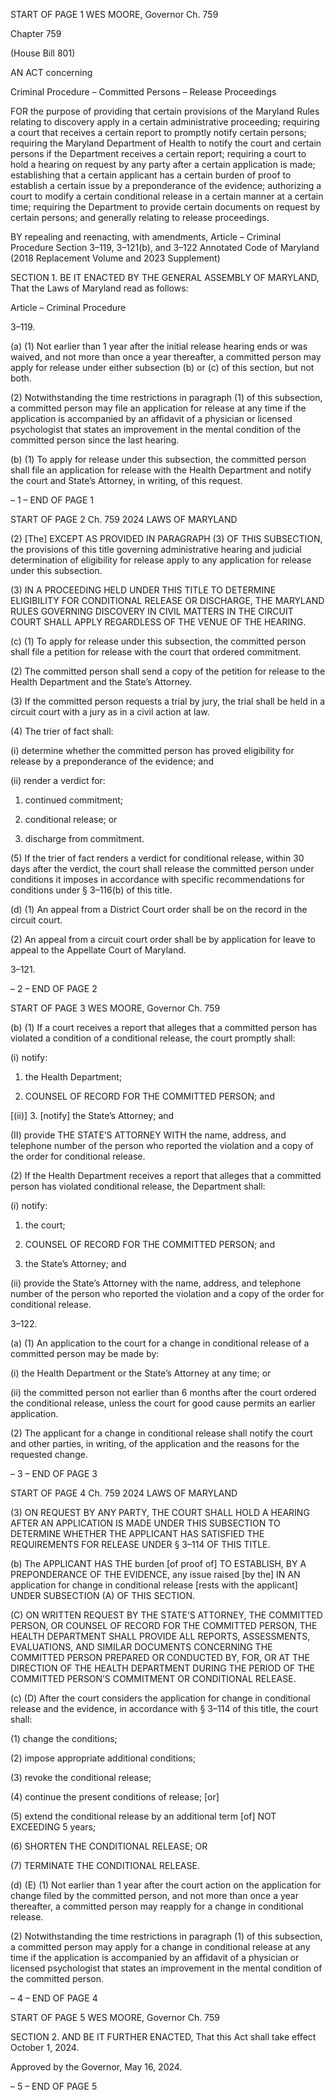 START OF PAGE 1
WES MOORE, Governor Ch. 759

Chapter 759

(House Bill 801)

AN ACT concerning

Criminal Procedure – Committed Persons – Release Proceedings

FOR the purpose of providing that certain provisions of the Maryland Rules relating to
discovery apply in a certain administrative proceeding; requiring a court that
receives a certain report to promptly notify certain persons; requiring the Maryland
Department of Health to notify the court and certain persons if the Department
receives a certain report; requiring a court to hold a hearing on request by any party
after a certain application is made; establishing that a certain applicant has a certain
burden of proof to establish a certain issue by a preponderance of the evidence;
authorizing a court to modify a certain conditional release in a certain manner at a
certain time; requiring the Department to provide certain documents on request by
certain persons; and generally relating to release proceedings.

BY repealing and reenacting, with amendments,
Article – Criminal Procedure
Section 3–119, 3–121(b), and 3–122
Annotated Code of Maryland
(2018 Replacement Volume and 2023 Supplement)

SECTION 1. BE IT ENACTED BY THE GENERAL ASSEMBLY OF MARYLAND,
That the Laws of Maryland read as follows:

Article – Criminal Procedure

3–119.

(a) (1) Not earlier than 1 year after the initial release hearing ends or was
waived, and not more than once a year thereafter, a committed person may apply for release
under either subsection (b) or (c) of this section, but not both.

(2) Notwithstanding the time restrictions in paragraph (1) of this
subsection, a committed person may file an application for release at any time if the
application is accompanied by an affidavit of a physician or licensed psychologist that states
an improvement in the mental condition of the committed person since the last hearing.

(b) (1) To apply for release under this subsection, the committed person shall
file an application for release with the Health Department and notify the court and State’s
Attorney, in writing, of this request.

– 1 –
END OF PAGE 1

START OF PAGE 2
Ch. 759 2024 LAWS OF MARYLAND

(2) [The] EXCEPT AS PROVIDED IN PARAGRAPH (3) OF THIS
SUBSECTION, the provisions of this title governing administrative hearing and judicial
determination of eligibility for release apply to any application for release under this
subsection.

(3) IN A PROCEEDING HELD UNDER THIS TITLE TO DETERMINE
ELIGIBILITY FOR CONDITIONAL RELEASE OR DISCHARGE, THE MARYLAND RULES
GOVERNING DISCOVERY IN CIVIL MATTERS IN THE CIRCUIT COURT SHALL APPLY
REGARDLESS OF THE VENUE OF THE HEARING.

(c) (1) To apply for release under this subsection, the committed person shall
file a petition for release with the court that ordered commitment.

(2) The committed person shall send a copy of the petition for release to the
Health Department and the State’s Attorney.

(3) If the committed person requests a trial by jury, the trial shall be held
in a circuit court with a jury as in a civil action at law.

(4) The trier of fact shall:

(i) determine whether the committed person has proved eligibility
for release by a preponderance of the evidence; and

(ii) render a verdict for:

1. continued commitment;

2. conditional release; or

3. discharge from commitment.

(5) If the trier of fact renders a verdict for conditional release, within 30
days after the verdict, the court shall release the committed person under conditions it
imposes in accordance with specific recommendations for conditions under § 3–116(b) of
this title.

(d) (1) An appeal from a District Court order shall be on the record in the
circuit court.

(2) An appeal from a circuit court order shall be by application for leave to
appeal to the Appellate Court of Maryland.

3–121.

– 2 –
END OF PAGE 2

START OF PAGE 3
WES MOORE, Governor Ch. 759

(b) (1) If a court receives a report that alleges that a committed person has
violated a condition of a conditional release, the court promptly shall:

(i) notify:

1. the Health Department;

2. COUNSEL OF RECORD FOR THE COMMITTED PERSON;
and

[(ii)] 3. [notify] the State’s Attorney; and

(II) provide THE STATE’S ATTORNEY WITH the name, address, and
telephone number of the person who reported the violation and a copy of the order for
conditional release.

(2) If the Health Department receives a report that alleges that a
committed person has violated conditional release, the Department shall:

(i) notify:

1. the court;

2. COUNSEL OF RECORD FOR THE COMMITTED PERSON;
and

3. the State’s Attorney; and

(ii) provide the State’s Attorney with the name, address, and
telephone number of the person who reported the violation and a copy of the order for
conditional release.

3–122.

(a) (1) An application to the court for a change in conditional release of a
committed person may be made by:

(i) the Health Department or the State’s Attorney at any time; or

(ii) the committed person not earlier than 6 months after the court
ordered the conditional release, unless the court for good cause permits an earlier
application.

(2) The applicant for a change in conditional release shall notify the court
and other parties, in writing, of the application and the reasons for the requested change.

– 3 –
END OF PAGE 3

START OF PAGE 4
Ch. 759 2024 LAWS OF MARYLAND

(3) ON REQUEST BY ANY PARTY, THE COURT SHALL HOLD A HEARING
AFTER AN APPLICATION IS MADE UNDER THIS SUBSECTION TO DETERMINE
WHETHER THE APPLICANT HAS SATISFIED THE REQUIREMENTS FOR RELEASE
UNDER § 3–114 OF THIS TITLE.

(b) The APPLICANT HAS THE burden [of proof of] TO ESTABLISH, BY A
PREPONDERANCE OF THE EVIDENCE, any issue raised [by the] IN AN application for
change in conditional release [rests with the applicant] UNDER SUBSECTION (A) OF THIS
SECTION.

(C) ON WRITTEN REQUEST BY THE STATE’S ATTORNEY, THE COMMITTED
PERSON, OR COUNSEL OF RECORD FOR THE COMMITTED PERSON, THE HEALTH
DEPARTMENT SHALL PROVIDE ALL REPORTS, ASSESSMENTS, EVALUATIONS, AND
SIMILAR DOCUMENTS CONCERNING THE COMMITTED PERSON PREPARED OR
CONDUCTED BY, FOR, OR AT THE DIRECTION OF THE HEALTH DEPARTMENT DURING
THE PERIOD OF THE COMMITTED PERSON’S COMMITMENT OR CONDITIONAL
RELEASE.

(c) (D) After the court considers the application for change in conditional
release and the evidence, in accordance with § 3–114 of this title, the court shall:

(1) change the conditions;

(2) impose appropriate additional conditions;

(3) revoke the conditional release;

(4) continue the present conditions of release; [or]

(5) extend the conditional release by an additional term [of] NOT
EXCEEDING 5 years;

(6) SHORTEN THE CONDITIONAL RELEASE; OR

(7) TERMINATE THE CONDITIONAL RELEASE.

(d) (E) (1) Not earlier than 1 year after the court action on the application
for change filed by the committed person, and not more than once a year thereafter, a
committed person may reapply for a change in conditional release.

(2) Notwithstanding the time restrictions in paragraph (1) of this
subsection, a committed person may apply for a change in conditional release at any time
if the application is accompanied by an affidavit of a physician or licensed psychologist that
states an improvement in the mental condition of the committed person.

– 4 –
END OF PAGE 4

START OF PAGE 5
WES MOORE, Governor Ch. 759

SECTION 2. AND BE IT FURTHER ENACTED, That this Act shall take effect
October 1, 2024.

Approved by the Governor, May 16, 2024.

– 5 –
END OF PAGE 5